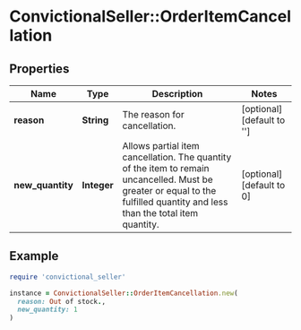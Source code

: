 # ConvictionalSeller::OrderItemCancellation

## Properties

| Name | Type | Description | Notes |
| ---- | ---- | ----------- | ----- |
| **reason** | **String** | The reason for cancellation. | [optional][default to &#39;&#39;] |
| **new_quantity** | **Integer** | Allows partial item cancellation. The quantity of the item to remain uncancelled. Must be greater or equal to the fulfilled quantity and less than the total item quantity. | [optional][default to 0] |

## Example

```ruby
require 'convictional_seller'

instance = ConvictionalSeller::OrderItemCancellation.new(
  reason: Out of stock.,
  new_quantity: 1
)
```

